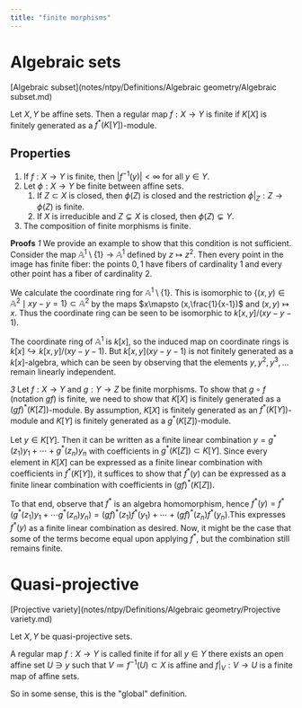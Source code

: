 ```yaml
---
title: "finite morphisms"
---
```


# Algebraic sets
[Algebraic subset](notes/ntpy/Definitions/Algebraic geometry/Algebraic subset.md)

Let $X,Y$ be affine sets. Then a regular map $f:X\to Y$ is finite if $K[X]$ is finitely generated as a $f^\ast(K[Y])$-module.

## Properties
1. If $f:X\to Y$ is finite, then $|f^{-1}(y)|<\infty$ for all $y\in Y$.
2. Let $\phi:X\to Y$ be finite between affine sets.
	1. If $Z\subset X$ is closed, then $\phi(Z)$ is closed and the restriction $\phi|_Z:Z\to \phi(Z)$ is finite.
	2. If $X$ is irreducible and $Z\subsetneq X$ is closed, then $\phi(Z)\subsetneq Y$.
3. The composition of finite morphisms is finite.

**Proofs**
*1*
We provide an example to show that this condition is not sufficient. Consider the map $\mathbb{A}^1\setminus\{1\}\to\mathbb{A}^1$ defined by $z\mapsto z^2$. Then every point in the image has finite fiber: the points $0,1$ have fibers of cardinality 1 and every other point has a fiber of cardinality 2. 

We calculate the coordinate ring for $\mathbb{A}^1\setminus \{1\}$. This is isomorphic to $\{(x,y)\in\mathbb{A}^2\mid xy-y=1\}\subset\mathbb{A}^2$ by the maps $x\mapsto (x,\frac{1}{x-1})$ and $(x,y)\mapsto x$. Thus the coordinate ring can be seen to be isomorphic to $k[x,y]/(xy-y-1)$. 

The coordinate ring of $\mathbb{A}^1$ is $k[x]$, so the induced map on coordinate rings is $k[x]\hookrightarrow k[x,y]/(xy-y-1)$. But $k[x,y](xy-y-1)$ is not finitely generated as a $k[x]$-algebra, which can be seen by observing that the elements $y,y^2,y^3,\dots$ remain linearly independent. 

*3*
Let $f:X\to Y$ and $g:Y\to Z$ be finite morphisms. To show that $g\circ f$ (notation $gf$) is finite, we need to show that $K[X]$ is finitely generated as a $(gf)^\ast(K[Z])$-module. By assumption, $K[X]$ is finitely generated as an $f^\ast(K[Y])$-module and $K[Y]$ is finitely generated as a $g^\ast(K[Z])$-module.

Let $y\in K[Y]$. Then it can be written as a finite linear combination $y=g^\ast(z_1)y_1+\cdots+g^\ast(z_n)y_n$ with coefficients in $g^\ast(K[Z])\subset K[Y]$. Since every element in $K[X]$ can be expressed as a finite linear combination with coefficients in $f^\ast(K[Y])$, it suffices to show that $f^\ast(y)$ can be expressed as a finite linear combination with coefficients in $(gf)^\ast(K[Z])$. 

To that end, observe that $f^\ast$ is an algebra homomorphism, hence $f^\ast(y)=f^\ast(g^\ast(z_1)y_1+\cdots g^\ast(z_n)y_n)=(gf)^\ast(z_1)f^\ast(y_1)+\cdots+(gf)^\ast(z_n)f^\ast(y_n)$.This expresses $f^\ast(y)$ as a finite linear combination as desired. Now, it might be the case that some of the terms become equal upon applying $f^\ast$, but the combination still remains finite.



# Quasi-projective
[Projective variety](notes/ntpy/Definitions/Algebraic geometry/Projective variety.md)

Let $X,Y$ be quasi-projective sets.

A regular map $f:X\to Y$ is called finite if for all $y\in Y$ there exists an open affine set $U\ni y$ such that $V\coloneqq f^{-1}(U)\subset X$ is affine and $f|_V:V\to U$ is a finite map of affine sets.

So in some sense, this is the "global" definition.